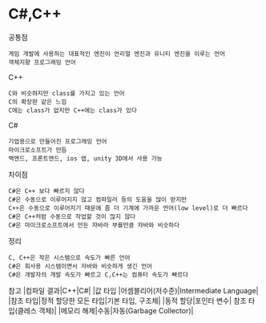 # C#,C++
공통점
```
게임 개발에 사용하는 대표적인 엔진이 언리얼 엔진과 유니티 엔진을 이루는 언어
객체지향 프로그래밍 언어
```
C++
```
C와 비슷하지만 class를 가지고 있는 언어
C의 확장판 같은 느낌
C에는 class가 없지만 C++에는 class가 있다
```
C#
```
기업용으로 만들어진 프로그래밍 언어
마이크로소프트가 만듬
백엔드, 프론트엔드, ios 앱, unity 3D에서 사용 가능
```
차이점
```
C#은 C++ 보다 빠르지 않다
C#은 수동으로 이루어지지 않고 컴파일러 등의 도움을 많이 받지만
C++은 수동으로 이루어지기 때문에 좀 더 기계에 가까운 언어(low level)로 더 빠르다
C#은 C++처럼 수동으로 작업할 것이 많지 않다
C#은 마이크로소프트에서 만든 자바라 부를만큼 자바와 비슷하다
```
정리
```
C, C++은 작은 시스템으로 속도가 빠른 언어
C#은 회사용 시스템이면서 자바와 비슷하게 생긴 언어
C#은 개발자의 개발 속도가 빠르고 C,C++는 컴퓨터 속도가 빠르다
```

참고
|컴파일 결과|C++|C#|
|값 타입	|어셈블리어(저수준)|Intermediate Language|
|참조 타입|정적 할당한 모든 타입|기본 타입, 구조체|
|동적 할당|포인터 변수|	참조 타입(클레스 객체)|
|메모리 해제|수동|자동(Garbage Collector)|
